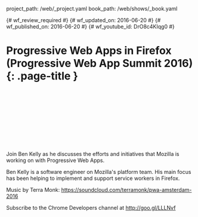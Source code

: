 project_path: /web/_project.yaml
book_path: /web/shows/_book.yaml

{# wf_review_required #}
{# wf_updated_on: 2016-06-20 #}
{# wf_published_on: 2016-06-20 #}
{# wf_youtube_id: DrO8c4KIqg0 #}

# Progressive Web Apps in Firefox (Progressive Web App Summit 2016) {: .page-title }


<div class="video-wrapper">
  <iframe class="devsite-embedded-youtube-video" data-video-id="DrO8c4KIqg0"
          data-autohide="1" data-showinfo="0" frameborder="0" allowfullscreen>
  </iframe>
</div>


Join Ben Kelly as he discusses the efforts and initiatives that Mozilla is working on with Progressive Web Apps.

Ben Kelly is a software engineer on Mozilla's platform team. His main focus has been helping to implement and support service workers in Firefox.

Music by Terra Monk: https://soundcloud.com/terramonk/pwa-amsterdam-2016

Subscribe to the Chrome Developers channel at http://goo.gl/LLLNvf
